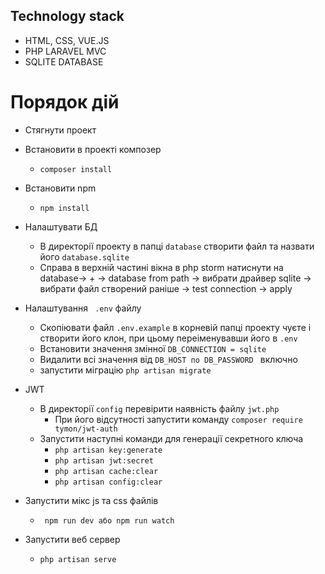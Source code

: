 

## Technology stack
- HTML, CSS, VUE.JS
- PHP LARAVEL MVC
- SQLITE DATABASE


# Порядок дій
* Стягнути проект
  
* Встановити в проекті композер
  + ``` composer install ```
* Встановити npm
  + ``` npm install ```
* Налаштувати БД
  + В директорії проекту в папці ```database``` створити файл та назвати його ```database.sqlite ```
  + Справа в верхній частині вікна в php storm натиснути на database-> + -> database from path -> вибрати драйвер sqlite -> вибрати файл створений раніше -> test         connection -> apply
* Налаштування ``` .env``` файлу
  + Скопіювати файл  ```.env.example``` в корневій папці проекту чуєте і створити його клон, при цьому переіменувавши його в ```.env```
  + Встановити значення змінної ```DB_CONNECTION = sqlite```
  + Видалити всі значення від ```DB_HOST по DB_PASSWORD ``` включно
  + запустити міграцію ```php artisan migrate```
* JWT
  + В директорії ```config``` перевірити наявність файлу ```jwt.php```
    - При його відсутності запустити команду ```composer require tymon/jwt-auth```
  + Запустити наступні команди для генерації секретного ключа
    - ```php artisan key:generate ```
    - ```php artisan jwt:secret ```
    - ```php artisan cache:clear ```
    - ```php artisan config:clear ```
* Запустити мікс js та css файлів
  + ``` npm run dev або npm run watch```
* Запустити веб сервер
  + ```php artisan serve```

